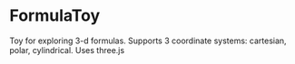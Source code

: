 FormulaToy
==========

Toy for exploring 3-d formulas. Supports 3 coordinate systems: cartesian, polar, cylindrical. Uses three.js
